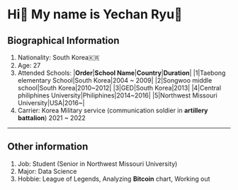 # Hi👋 My name is Yechan Ryu🫡
## Biographical Information
1. Nationality: South Korea🇰🇷
2. Age: 27
3. Attended Schools:
   |**Order**|**School Name**|**Country**|**Duration**|
   |1|Taebong elementary School|South Korea|2004 ~ 2009|
   |2|Songwoo middle school|South Korea|2010~2012|
   |3|GED|South Korea|2013|
   |4|Central philiphines University|Philiphines|2014~2016|
   |5|Northwest Missouri University|USA|2016~|
4. Carrier: Korea Military service (communication soldier in **artillery battalion**) 2021 ~ 2022

---

## Other information
1. Job: Student (Senior in Northwest Missouri University)
2. Major: Data Science
3. Hobbie: League of Legends, Analyzing **Bitcoin** chart, Working out


<!--
**yechanRyu/yechanRyu** is a ✨ _special_ ✨ repository because its `README.md` (this file) appears on your GitHub profile.

Here are some ideas to get you started:

- 🔭 I’m currently working on ...
- 🌱 I’m currently learning ...
- 👯 I’m looking to collaborate on ...
- 🤔 I’m looking for help with ...
- 💬 Ask me about ...
- 📫 How to reach me: ...
- 😄 Pronouns: ...
- ⚡ Fun fact: ...
-->
